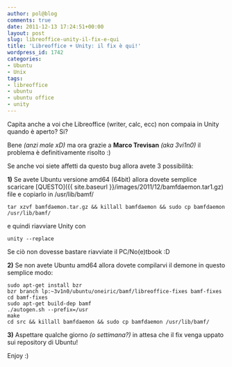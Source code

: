 ```yaml
---
author: pol@blog
comments: true
date: 2011-12-13 17:24:51+00:00
layout: post
slug: libreoffice-unity-il-fix-e-qui
title: 'Libreoffice + Unity: il fix è qui!'
wordpress_id: 1742
categories:
- Ubuntu
- Unix
tags:
- libreoffice
- ubuntu
- ubuntu office
- unity
---
```


Capita anche a voi che Libreoffice (writer, calc, ecc) non compaia in Unity quando è aperto? Si?

Bene _(anzi male xD)_ ma ora grazie a **Marco Trevisan** _(aka 3vi1n0)_ il problema è definitivamente risolto :)

Se anche voi siete affetti da questo bug allora avete 3 possibilità:

<!-- more -->

**1)** Se avete Ubuntu versione amd64 (64bit) allora dovete semplice scaricare [QUESTO]({{ site.baseurl }}/images/2011/12/bamfdaemon.tar1.gz) file e copiarlo in /usr/lib/bamf/

    
    tar xzvf bamfdaemon.tar.gz && killall bamfdaemon && sudo cp bamfdaemon /usr/lib/bamf/


e quindi riavviare Unity con

    
    unity --replace


Se ciò non dovesse bastare riavviate il PC/No(e)tbook :D

**2)** Se non avete Ubuntu amd64 allora dovete compilarvi il demone in questo semplice modo:

    
    sudo apt-get install bzr
    bzr branch lp:~3v1n0/ubuntu/oneiric/bamf/libreoffice-fixes bamf-fixes
    cd bamf-fixes
    sudo apt-get build-dep bamf
    ./autogen.sh --prefix=/usr
    make
    cd src && killall bamfdaemon && sudo cp bamfdaemon /usr/lib/bamf/


**3)** Aspettare qualche giorno _(o settimana?)_ in attesa che il fix venga uppato sui repository di Ubuntu!

Enjoy :)
